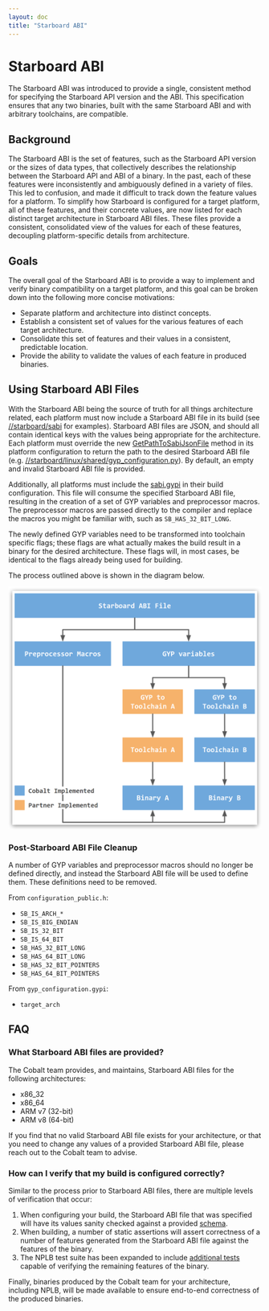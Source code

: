 ```yaml
---
layout: doc
title: "Starboard ABI"
---
```

# Starboard ABI

The Starboard ABI was introduced to provide a single, consistent method for
specifying the Starboard API version and the ABI. This specification ensures
that any two binaries, built with the same Starboard ABI and with arbitrary
toolchains, are compatible.

## Background

The Starboard ABI is the set of features, such as the Starboard API version or
the sizes of data types, that collectively describes the relationship between
the Starboard API and ABI of a binary. In the past, each of these features were
inconsistently and ambiguously defined in a variety of files. This led to
confusion, and made it difficult to track down the feature values for a
platform. To simplify how Starboard is configured for a target platform, all of
these features, and their concrete values, are now listed for each distinct
target architecture in Starboard ABI files. These files provide a consistent,
consolidated view of the values for each of these features, decoupling
platform-specific details from architecture.

## Goals

The overall goal of the Starboard ABI is to provide a way to implement and
verify binary compatibility on a target platform, and this goal can be broken
down into the following more concise motivations:

*   Separate platform and architecture into distinct concepts.
*   Establish a consistent set of values for the various features of each target
    architecture.
*   Consolidate this set of features and their values in a consistent,
    predictable location.
*   Provide the ability to validate the values of each feature in produced
    binaries.

## Using Starboard ABI Files

With the Starboard ABI being the source of truth for all things architecture
related, each platform must now include a Starboard ABI file in its build (see
[//starboard/sabi](../sabi)
for examples). Starboard ABI files are JSON, and should all contain identical
keys with the values being appropriate for the architecture. Each platform must
override the new
[GetPathToSabiJsonFile](../build/platform_configuration.py##339)
method in its platform configuration to return the path to the desired Starboard
ABI file (e.g.
[//starboard/linux/shared/gyp\_configuration.py](../linux/shared/gyp_configuration.py)).
By default, an empty and invalid Starboard ABI file is provided.

Additionally, all platforms must include the
[sabi.gypi](../sabi/sabi.gypi)
in their build configuration. This file will consume the specified Starboard ABI
file, resulting in the creation of a set of GYP variables and preprocessor
macros. The preprocessor macros are passed directly to the compiler and replace
the macros you might be familiar with, such as `SB_HAS_32_BIT_LONG`.

The newly defined GYP variables need to be transformed into toolchain specific
flags; these flags are what actually makes the build result in a binary for the
desired architecture. These flags will, in most cases, be identical to the flags
already being used for building.

The process outlined above is shown in the diagram below.

![Starboard ABI Overview](resources/starboard_abi_overview.png)

### Post-Starboard ABI File Cleanup

A number of GYP variables and preprocessor macros should no longer be defined
directly, and instead the Starboard ABI file will be used to define them. These
definitions need to be removed.

From `configuration_public.h`:

*   `SB_IS_ARCH_*`
*   `SB_IS_BIG_ENDIAN`
*   `SB_IS_32_BIT`
*   `SB_IS_64_BIT`
*   `SB_HAS_32_BIT_LONG`
*   `SB_HAS_64_BIT_LONG`
*   `SB_HAS_32_BIT_POINTERS`
*   `SB_HAS_64_BIT_POINTERS`

From `gyp_configuration.gypi`:

*   `target_arch`

## FAQ

### What Starboard ABI files are provided?

The Cobalt team provides, and maintains, Starboard ABI files for the following
architectures:

*   x86\_32
*   x86\_64
*   ARM v7 (32-bit)
*   ARM v8 (64-bit)

If you find that no valid Starboard ABI file exists for your architecture, or
that you need to change any values of a provided Starboard ABI file, please
reach out to the Cobalt team to advise.

### How can I verify that my build is configured correctly?

Similar to the process prior to Starboard ABI files, there are multiple levels
of verification that occur:

1.  When configuring your build, the Starboard ABI file that was specified will
    have its values sanity checked against a provided
    [schema](../sabi/sabi.schema.json).
1.  When building, a number of static assertions will assert correctness of a
    number of features generated from the Starboard ABI file against the
    features of the binary.
1.  The NPLB test suite has been expanded to include [additional
    tests](../nplb/sabi/)
    capable of verifying the remaining features of the binary.

Finally, binaries produced by the Cobalt team for your architecture, including
NPLB, will be made available to ensure end-to-end correctness of the produced
binaries.
